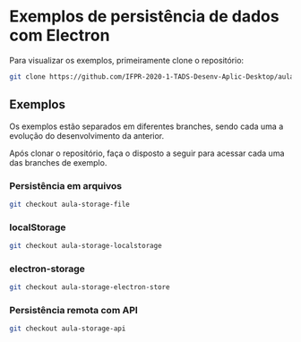 # Exemplos de persistência de dados com Electron

Para visualizar os exemplos, primeiramente clone o repositório:

```bash
git clone https://github.com/IFPR-2020-1-TADS-Desenv-Aplic-Desktop/aula-persistencia
```

## Exemplos

Os exemplos estão separados em diferentes branches, sendo cada uma a evolução do desenvolvimento da anterior.

Após clonar o repositório, faça o disposto a seguir para acessar cada uma das branches de exemplo.

### Persistência em arquivos

```bash
git checkout aula-storage-file
```

### localStorage

```bash
git checkout aula-storage-localstorage
```

### electron-storage

```bash
git checkout aula-storage-electron-store
```

### Persistência remota com API

```bash
git checkout aula-storage-api
```
